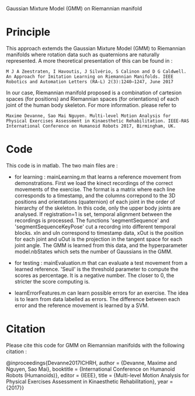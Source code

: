 Gaussian Mixture Model (GMM) on Riemannian manifold


# Principle
This approach extemds the Gaussian Mixture Model (GMM) to Riemannian manifolds where rotation data such as quaternions are naturally represented. A more theoretical presentation of this can be found in :


    M J A Zeestraten, I Havoutis, J Silvério, S Calinon and D G Caldwell. An Approach for Imitation Learning on Riemannian Manifolds. IEEE Robotics and Automation Letters (RA-L) 2(3):1240–1247, June 2017


In our case, Riemannian manifold proposed is a combination of cartesion spaces (for positions) and Riemannian spaces (for orientations) of each joint of the human body skeleton. For more information. please refer to


    Maxime Devanne, Sao Mai Nguyen. Multi-level Motion Analysis for Physical Exercises Assessment in Kinaesthetic Rehabilitation. IEEE-RAS International Conference on Humanoid Robots 2017, Birmingham, UK.


# Code

This code is in matlab. The two main files are :

- for learning : mainLearning.m that learns a reference movement from demonstrations. First we load the kinect recordings of the correct movements of the exercise. The format is a matrix where each line corresponds to a timestamp, and the columns correpond to the 3D positions and orientations (quaternion) of each joint in the order of hierarchy of the skeleton. In this code, only the upper body joints are analysed. If registration=1 is set, temporal alignment between the recordings is processed. The functions 'segmentSequence' and 'segmentSequenceKeyPose' cut a recordng into different temporal blocks.  xIn and uIn correspond to timestamp data, xOut is the position for each joint and uOut is the projection in the tangent space for each joint angle. The GMM is learned from this data, and the hyperparameter model.nbStates which sets the number of Gaussians in the GMM.

- for testing : mainEvaluation.m that can evaluate a test movement from a learned reference. 'Seuil' is the threshold parameter to compute the scores as percentage. It is a negative number. The closer to 0, the stricter the score computing is.

- learnErrorFeatures.m can learn possible errors for an exercise. The idea is to learn from data labelled as errors. The difference between each error and the reference movement is learned by a SVM.




# Citation

Please cite this code for GMM on Riemannian manifolds with the following citation :


@inproceedings{Devanne2017ICHRH,
	author = {Devanne, Maxime and Nguyen, Sao Mai},
	booktitle = {International Conference on Humanoid Robots (Humanoids)},
	editor = {IEEE},
	title = {Multi-level Motion Analysis for Physical Exercises Assessment in Kinaesthetic Rehabilitation},
	year = {2017}}
